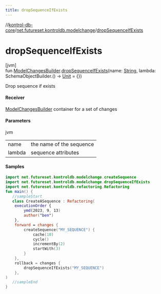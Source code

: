 ```yaml
---
title: dropSequenceIfExists
---
```

//[kontrol-db-core](../../index.html)/[net.futureset.kontroldb.modelchange](index.html)/[dropSequenceIfExists](drop-sequence-if-exists.html)



# dropSequenceIfExists



[jvm]\
fun [ModelChangesBuilder](../net.futureset.kontroldb.dsl/-model-changes-builder/index.html).[dropSequenceIfExists](drop-sequence-if-exists.html)(name: [String](https://kotlinlang.org/api/latest/jvm/stdlib/kotlin/-string/index.html), lambda: SchemaObjectBuilder.() -&gt; [Unit](https://kotlinlang.org/api/latest/jvm/stdlib/kotlin/-unit/index.html) = {})



Drop sequence if exists



#### Receiver



[ModelChangesBuilder](../net.futureset.kontroldb.dsl/-model-changes-builder/index.html) container for a set of changes



#### Parameters


jvm

| | |
|---|---|
| name | the name of the sequence |
| lambda | sequence attributes |



#### Samples

```kotlin
import net.futureset.kontroldb.modelchange.createSequence
import net.futureset.kontroldb.modelchange.dropSequenceIfExists
import net.futureset.kontroldb.refactoring.Refactoring
fun main() { 
   //sampleStart 
   class CreateASequence : Refactoring(
    executionOrder {
        ymd(2023, 9, 13)
        author("ben")
    },
    forward = changes {
        createSequence("MY_SEQUENCE") {
            cache(10)
            cycle()
            incrementBy(2)
            startWith(3)
        }
    },
    rollback = changes {
        dropSequenceIfExists("MY_SEQUENCE")
    },
) 
   //sampleEnd
}
```



